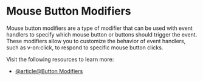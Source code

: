 # Mouse Button Modifiers

Mouse button modifiers are a type of modifier that can be used with event handlers to specify which mouse button or buttons should trigger the event. These modifiers allow you to customize the behavior of event handlers, such as v-on:click, to respond to specific mouse button clicks.

Visit the following resources to learn more:

- [@article@Button Modifiers](https://medium.com/evolve-you/vue-3-keyboard-and-mouse-a4866d7d0e8)
